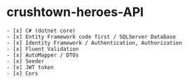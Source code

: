 # crushtown-heroes-API

    - [x] C# (dotnet core)
    - [x] Entity Framework code first / SQLServer Database
    - [x] Identity Framework / Authentication, Authorization
    - [x] Fluent Validation
    - [x] AutoMapper / DTOs
    - [x] Seeder
    - [x] JWT token
    - [x] Cors
